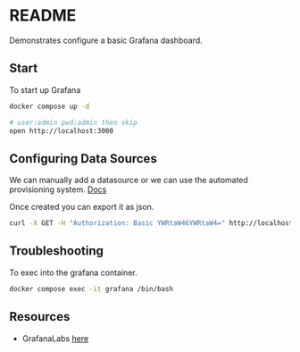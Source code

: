 # README

Demonstrates configure a basic Grafana dashboard.  

## Start

To start up Grafana  

```bash
docker compose up -d

# user:admin pwd:admin then skip
open http://localhost:3000
```

## Configuring Data Sources

We can manually add a datasource or we can use the automated provisioning system. [Docs](https://grafana.com/docs/grafana/latest/administration/provisioning/)  

Once created you can export it as json.  

```sh
curl -X GET -H "Authorization: Basic YWRtaW46YWRtaW4=" http://localhost:3000/api/datasources
```

## Troubleshooting

To exec into the grafana container.  

```sh
docker compose exec -it grafana /bin/bash  
```

## Resources

* GrafanaLabs [here](https://grafana.com/)  
